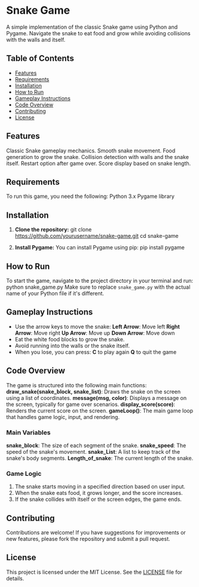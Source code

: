 # Snake Game
A simple implementation of the classic Snake game using Python and Pygame. Navigate the snake to eat food and grow while avoiding collisions with the walls and itself.

## Table of Contents

- [Features](#features)
- [Requirements](#requirements)
- [Installation](#installation)
- [How to Run](#how-to-run)
- [Gameplay Instructions](#gameplay-instructions)
- [Code Overview](#code-overview)
- [Contributing](#contributing)
- [License](#license)

## Features
Classic Snake gameplay mechanics.
Smooth snake movement.
Food generation to grow the snake.
Collision detection with walls and the snake itself.
Restart option after game over.
Score display based on snake length.

## Requirements
To run this game, you need the following:
Python 3.x
Pygame library

## Installation

1. **Clone the repository:**
   git clone https://github.com/yourusername/snake-game.git
   cd snake-game


2. **Install Pygame:**
   You can install Pygame using pip:
   pip install pygame

## How to Run
To start the game, navigate to the project directory in your terminal and run:
python snake_game.py
Make sure to replace `snake_game.py` with the actual name of your Python file if it's different.

## Gameplay Instructions
- Use the arrow keys to move the snake:
**Left Arrow**: Move left
**Right Arrow**: Move right
**Up Arrow**: Move up
**Down Arrow**: Move down
- Eat the white food blocks to grow the snake.
- Avoid running into the walls or the snake itself.
- When you lose, you can press:
**C** to play again
**Q** to quit the game

## Code Overview
The game is structured into the following main functions:
**draw_snake(snake_block, snake_list)**: Draws the snake on the screen using a list of coordinates.
**message(msg, color)**: Displays a message on the screen, typically for game over scenarios.
**display_score(score)**: Renders the current score on the screen.
**gameLoop()**: The main game loop that handles game logic, input, and rendering.

### Main Variables
**snake_block**: The size of each segment of the snake.
**snake_speed**: The speed of the snake's movement.
**snake_List**: A list to keep track of the snake's body segments.
**Length_of_snake**: The current length of the snake.

### Game Logic
1. The snake starts moving in a specified direction based on user input.
2. When the snake eats food, it grows longer, and the score increases.
3. If the snake collides with itself or the screen edges, the game ends.

## Contributing
Contributions are welcome! If you have suggestions for improvements or new features, please fork the repository and submit a pull request.

## License
This project is licensed under the MIT License. See the [LICENSE](LICENSE) file for details.
